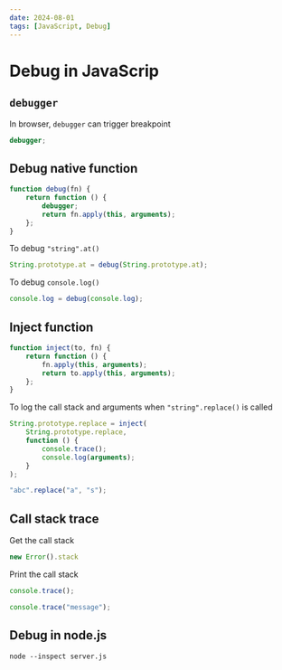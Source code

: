 ```yaml
---
date: 2024-08-01
tags: [JavaScript, Debug]
---
```


# Debug in JavaScrip

<!--truncate-->

## `debugger`

In browser, `debugger` can trigger breakpoint

```js
debugger;
```

## Debug native function

```js
function debug(fn) {
    return function () {
        debugger;
        return fn.apply(this, arguments);
    };
}
```

To debug `"string".at()`

```js
String.prototype.at = debug(String.prototype.at);
```

To debug `console.log()`

```js
console.log = debug(console.log);
```

## Inject function

```js
function inject(to, fn) {
    return function () {
        fn.apply(this, arguments);
        return to.apply(this, arguments);
    };
}
```

To log the call stack and arguments when `"string".replace()` is called

```js
String.prototype.replace = inject(
    String.prototype.replace,
    function () {
        console.trace();
        console.log(arguments);
    }
);

"abc".replace("a", "s");
```

## Call stack trace

Get the call stack

```js
new Error().stack
```

Print the call stack

```js
console.trace();

console.trace("message");
```

## Debug in node.js

```cli
node --inspect server.js
```
